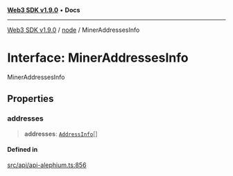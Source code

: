 [**Web3 SDK v1.9.0**](../../../README.md) • **Docs**

***

[Web3 SDK v1.9.0](../../../globals.md) / [node](../README.md) / MinerAddressesInfo

# Interface: MinerAddressesInfo

MinerAddressesInfo

## Properties

### addresses

> **addresses**: [`AddressInfo`](AddressInfo.md)[]

#### Defined in

[src/api/api-alephium.ts:856](https://github.com/Mystic-Nayy/alephium-web3/blob/ee41f5e0e7d7fb0b155fe62f05b2ac03772895ca/packages/web3/src/api/api-alephium.ts#L856)
